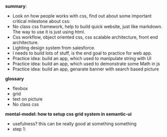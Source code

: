 **summary**: 
- Look on how people works with css, find out about some important critical milestone about css:
- No class css framework, help to build quick website, just like markdown. The way to use it is just using html.
- Css workflow, object oriented css, css scalable architecture, front end architecture.
- Lighting design system from salesforce.
- I needs to build lots of stuff, is the end goal to practice for web app.
- Practice idea: build an app, which used to manipulate string with UI
- Practice idea: build an app, which used to demonstrate some Math in js
- Practice idea: build an app, genarate banner with search based picture

**glossary**
- flexbox
- grid
- text on picture
- No class css

**mental-model: how to setup css grid system in semantic-ui** 
- usefulness? this can be really good at something something
- step 1:
